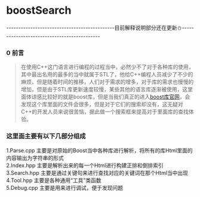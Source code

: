 # boostSearch
---------------------------------------------目前解释说明部分还在更新:snowman:--------------------------------------------
### 0 前言
> 在使用C++这门语言进行编程的过程当中，必然少不了对于各种库的使用，其中最出名用的最多的当中就属于STL了，他给C++编程人员减少了不少的麻烦，但是随着时间的推移，人们对于需求的增多，对于库的需求也慢慢的增加，但是由于STL库更新速度较慢，某些其他的语言库逐渐被使用，这里面体谅感比较好的就是boost库，但是当我们真正的进入[boost库官网](https://www.boost.org/)，会发现这个库里面的文件会很多，但是对于它们的搜索却没有，这无疑对C++的开发人员来说很苦恼，据此做一个搜索框来提高对于里面库的查找体验。
### 这里面主要有以下几部分组成
1.Parse.cpp  主要是对原始的Boost当中各种库进行解析，将所有的库Html里面的内容输出为字符串的形式   
2.Index.hpp  主要是解析出来的每一个Html进行构建正排和倒排索引   
3.Search.hpp 主要是通过关键句来进行查找对应的关键词在那个Html当中出现   
4.Tool.hpp   主要是各种通用“工具”类函数  
5.Debug.cpp  主要是用来进行调试，便于发现问题  


